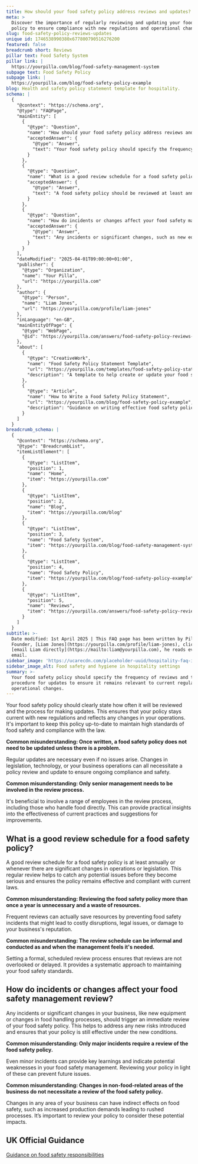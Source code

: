 ```yaml
---
title: How should your food safety policy address reviews and updates?
meta: >
  Discover the importance of regularly reviewing and updating your food safety
  policy to ensure compliance with new regulations and operational changes.
slug: food-safety-policy-reviews-updates
unique id: 1746538990380x677800790516276200
featured: false
breadcrumb short: Reviews
pillar text: Food Safety System
pillar link: |
  https://yourpilla.com/blog/food-safety-management-system
subpage text: Food Safety Policy
subpage link: |
  https://yourpilla.com/blog/food-safety-policy-example
blog: Health and safety policy statement template for hospitality.
schema: |
  {
    "@context": "https://schema.org",
    "@type": "FAQPage",
    "mainEntity": [
      {
        "@type": "Question",
        "name": "How should your food safety policy address reviews and updates?",
        "acceptedAnswer": {
          "@type": "Answer",
          "text": "Your food safety policy should specify the frequency of reviews and the procedure for updates to ensure it remains relevant to current regulations and operational changes. Maintaining an up-to-date policy is integral to ensuring high standards of food safety and legal compliance."
        }
      },
      {
        "@type": "Question",
        "name": "What is a good review schedule for a food safety policy?",
        "acceptedAnswer": {
          "@type": "Answer",
          "text": "A food safety policy should be reviewed at least annually or whenever significant changes in operations or legislation occur. This frequent review helps identify potential issues early, ensuring ongoing effectiveness and compliance."
        }
      },
      {
        "@type": "Question",
        "name": "How do incidents or changes affect your food safety management review?",
        "acceptedAnswer": {
          "@type": "Answer",
          "text": "Any incidents or significant changes, such as new equipment or alterations in food handling processes, should prompt an immediate review of your food safety policy. This ensures that the policy adapts to new risks and remains effective."
        }
      }
    ],
    "dateModified": "2025-04-01T09:00:00+01:00",
    "publisher": {
      "@type": "Organization",
      "name": "Your Pilla",
      "url": "https://yourpilla.com"
    },
    "author": {
      "@type": "Person",
      "name": "Liam Jones",
      "url": "https://yourpilla.com/profile/liam-jones"
    },
    "inLanguage": "en-GB",
    "mainEntityOfPage": {
      "@type": "WebPage",
      "@id": "https://yourpilla.com/answers/food-safety-policy-reviews-updates"
    },
    "about": [
      {
        "@type": "CreativeWork",
        "name": "Food Safety Policy Statement Template",
        "url": "https://yourpilla.com/templates/food-safety-policy-statement",
        "description": "A template to help create or update your food safety policy, ensuring it meets your business needs and complies with current laws."
      },
      {
        "@type": "Article",
        "name": "How to Write a Food Safety Policy Statement",
        "url": "https://yourpilla.com/blog/food-safety-policy-example",
        "description": "Guidance on writing effective food safety policies that comply with legal requirements and support best practices in food handling."
      }
    ]
  }
breadcrumb_schema: |
  {
    "@context": "https://schema.org",
    "@type": "BreadcrumbList",
    "itemListElement": [
      {
        "@type": "ListItem",
        "position": 1,
        "name": "Home",
        "item": "https://yourpilla.com"
      },
      {
        "@type": "ListItem",
        "position": 2,
        "name": "Blog",
        "item": "https://yourpilla.com/blog"
      },
      {
        "@type": "ListItem",
        "position": 3,
        "name": "Food Safety System",
        "item": "https://yourpilla.com/blog/food-safety-management-system"
      },
      {
        "@type": "ListItem",
        "position": 4,
        "name": "Food Safety Policy",
        "item": "https://yourpilla.com/blog/food-safety-policy-example"
      },
      {
        "@type": "ListItem",
        "position": 5,
        "name": "Reviews",
        "item": "https://yourpilla.com/answers/food-safety-policy-reviews-updates"
      }
    ]
  }
subtitle: >-
  Date modified: 1st April 2025 | This FAQ page has been written by Pilla
  Founder, [Liam Jones](https://yourpilla.com/profile/liam-jones), click to
  [email Liam directly](https://mailto:liam@yourpilla.com), he reads every
  email.
sidebar_image: 'https://ucarecdn.com/placeholder-uuid/hospitality-faq-image.jpg'
sidebar_image_alt: Food safety and hygiene in hospitality settings
summary: >-
  Your food safety policy should specify the frequency of reviews and the
  procedure for updates to ensure it remains relevant to current regulations and
  operational changes.
---
```

Your food safety policy should clearly state how often it will be reviewed and the process for making updates. This ensures that your policy stays current with new regulations and reflects any changes in your operations. It's important to keep this policy up-to-date to maintain high standards of food safety and compliance with the law.

**Common misunderstanding: Once written, a food safety policy does not need to be updated unless there is a problem.**

Regular updates are necessary even if no issues arise. Changes in legislation, technology, or your business operations can all necessitate a policy review and update to ensure ongoing compliance and safety.

**Common misunderstanding: Only senior management needs to be involved in the review process.**

It's beneficial to involve a range of employees in the review process, including those who handle food directly. This can provide practical insights into the effectiveness of current practices and suggestions for improvements.

## What is a good review schedule for a food safety policy?

A good review schedule for a food safety policy is at least annually or whenever there are significant changes in operations or legislation. This regular review helps to catch any potential issues before they become serious and ensures the policy remains effective and compliant with current laws.

**Common misunderstanding: Reviewing the food safety policy more than once a year is unnecessary and a waste of resources.**

Frequent reviews can actually save resources by preventing food safety incidents that might lead to costly disruptions, legal issues, or damage to your business's reputation.

**Common misunderstanding: The review schedule can be informal and conducted as and when the management feels it's needed.**

Setting a formal, scheduled review process ensures that reviews are not overlooked or delayed. It provides a systematic approach to maintaining your food safety standards.

## How do incidents or changes affect your food safety management review?

Any incidents or significant changes in your business, like new equipment or changes in food handling processes, should trigger an immediate review of your food safety policy. This helps to address any new risks introduced and ensures that your policy is still effective under the new conditions.

**Common misunderstanding: Only major incidents require a review of the food safety policy.**

Even minor incidents can provide key learnings and indicate potential weaknesses in your food safety management. Reviewing your policy in light of these can prevent future issues.

**Common misunderstanding: Changes in non-food-related areas of the business do not necessitate a review of the food safety policy.**

Changes in any area of your business can have indirect effects on food safety, such as increased production demands leading to rushed processes. It’s important to review your policy to consider these potential impacts.

## UK Official Guidance

[Guidance on food safety responsibilities](https://www.gov.uk/food-safety-your-responsibilities)
